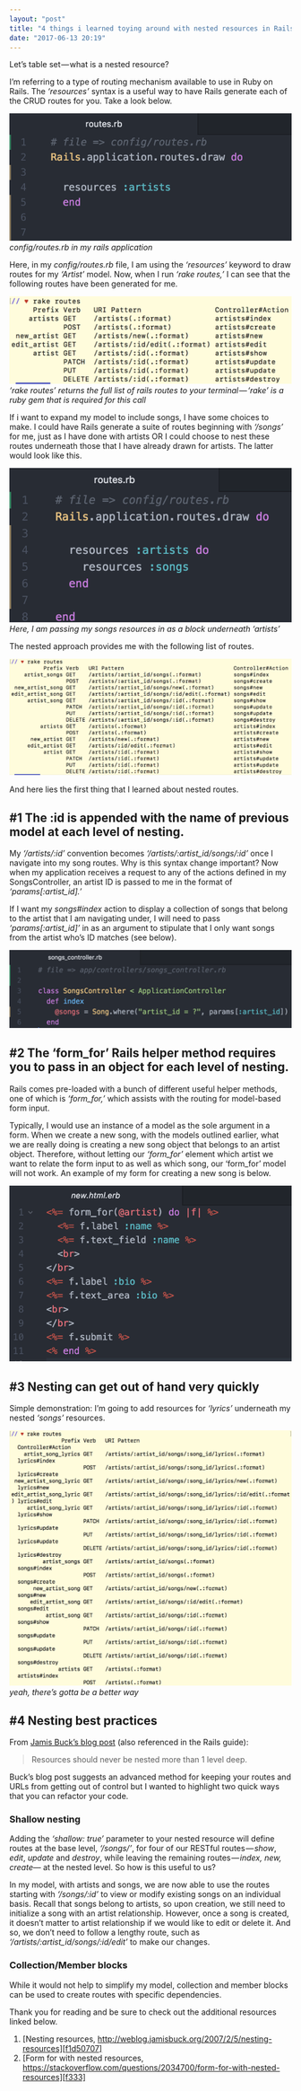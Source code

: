 ```yaml
---
layout: "post"
title: "4 things i learned toying around with nested resources in Rails"
date: "2017-06-13 20:19"
---
```


Let’s table set — what is a nested resource?

I’m referring to a type of routing mechanism available to use in Ruby on Rails. The _‘resources’_ syntax is a useful way to have Rails generate each of the CRUD routes for you. Take a look below.

![config/routes.rb in my rails application](/assets/images/nested1.png)
_config/routes.rb in my rails application_

Here, in my _config/routes.rb_ file, I am using the _‘resources’_ keyword to draw routes for my _‘Artist’_ model. Now, when I run _‘rake routes,’_ I can see that the following routes have been generated for me.

![‘rake routes’ returns the full list of rails routes to your terminal — ‘rake’ is a ruby gem that is required for this call](/assets/images/nested2.png)
_‘rake routes’ returns the full list of rails routes to your terminal — ‘rake’ is a ruby gem that is required for this call_

If i want to expand my model to include songs, I have some choices to make. I could have Rails generate a suite of routes beginning with _‘/songs’_ for me, just as I have done with artists OR I could choose to nest these routes underneath those that I have already drawn for artists. The latter would look like this.

![Here, I am passing my songs resources in as a block underneath ‘artists’](/assets/images/nested3.png)
_Here, I am passing my songs resources in as a block underneath ‘artists’_

The nested approach provides me with the following list of routes.

![routes](/assets/images/nested4.png)

And here lies the first thing that I learned about nested routes.

## #1 The :id is appended with the name of previous model at each level of nesting.

My _‘/artists/:id’_ convention becomes _‘/artists/:artist_id/songs/:id’_ once I navigate into my song routes. Why is this syntax change important? Now when my application receives a request to any of the actions defined in my SongsController, an artist ID is passed to me in the format of _‘params[:artist_id].’_

If I want my _songs#index_ action to display a collection of songs that belong to the artist that I am navigating under, I will need to pass _‘params[:artist_id]’_ in as an argument to stipulate that I only want songs from the artist who’s ID matches (see below).

![app/controllers/songs_controller.rb](/assets/images/nested5.png)

## #2 The ‘form_for’ Rails helper method requires you to pass in an object for each level of nesting.

Rails comes pre-loaded with a bunch of different useful helper methods, one of which is _‘form_for,’_ which assists with the routing for model-based form input.

Typically, I would use an instance of a model as the sole argument in a form. When we create a new song, with the models outlined earlier, what we are really doing is creating a new song object that belongs to an artist object. Therefore, without letting our _‘form_for’_ element which artist we want to relate the form input to as well as which song, our ‘form_for’ model will not work. An example of my form for creating a new song is below.

![form_For](/assets/images/nested6.png)

## #3 Nesting can get out of hand very quickly

Simple demonstration: I’m going to add resources for _‘lyrics’_ underneath my nested _‘songs’_ resources.

![yeah, there’s gotta be a better way](/assets/images/nested7.png)
_yeah, there’s gotta be a better way_

## #4 Nesting best practices



From [Jamis Buck’s blog post][f1d50707] (also referenced in the Rails guide):
> Resources should never be nested more than 1 level deep.

Buck’s blog post suggests an advanced method for keeping your routes and URLs from getting out of control but I wanted to highlight two quick ways that you can refactor your code.

### Shallow nesting
Adding the _‘shallow: true’_ parameter to your nested resource will define routes at the base level, _‘/songs/’_, for four of our RESTful routes — _show_, _edit_, _update_ and _destroy_, while leaving the remaining routes — _index, new, create_— at the nested level. So how is this useful to us?

In my model, with artists and songs, we are now able to use the routes starting with _‘/songs/:id’_ to view or modify existing songs on an individual basis. Recall that songs belong to artists, so upon creation, we still need to initialize a song with an artist relationship. However, once a song is created, it doesn’t matter to artist relationship if we would like to edit or delete it. And so, we don’t need to follow a lengthy route, such as _‘/artists/:artist_id/songs/:id/edit’_ to make our changes.

### Collection/Member blocks

While it would not help to simplify my model, collection and member blocks can be used to create routes with specific dependencies.

Thank you for reading and be sure to check out the additional resources linked below.

  [f1d50707]: http://weblog.jamisbuck.org/2007/2/5/nesting-resources "Nesting resources"

[f333]: https://stackoverflow.com/questions/2034700/form-for-with-nested-resources

  1. [Nesting resources, http://weblog.jamisbuck.org/2007/2/5/nesting-resources][f1d50707]
  2. [Form for with nested resources, https://stackoverflow.com/questions/2034700/form-for-with-nested-resources][f333]
